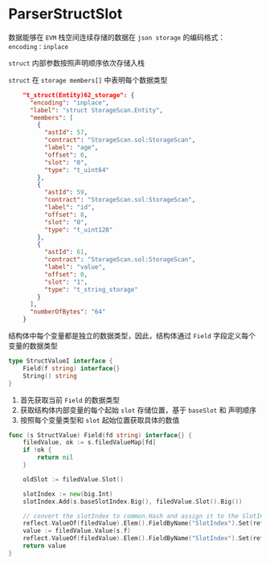 # ParserStructSlot
数据能够在 `EVM` 栈空间连续存储的数据在 `json storage` 的编码格式： `encoding：inplace`

`struct` 内部参数按照声明顺序依次存储入栈

`struct` 在 `storage members[]` 中表明每个数据类型
```json
    "t_struct(Entity)62_storage": {
      "encoding": "inplace",
      "label": "struct StorageScan.Entity",
      "members": [
        {
          "astId": 57,
          "contract": "StorageScan.sol:StorageScan",
          "label": "age",
          "offset": 0,
          "slot": "0",
          "type": "t_uint64"
        },
        {
          "astId": 59,
          "contract": "StorageScan.sol:StorageScan",
          "label": "id",
          "offset": 8,
          "slot": "0",
          "type": "t_uint128"
        },
        {
          "astId": 61,
          "contract": "StorageScan.sol:StorageScan",
          "label": "value",
          "offset": 0,
          "slot": "1",
          "type": "t_string_storage"
        }
      ],
      "numberOfBytes": "64"
    }
```

结构体中每个变量都是独立的数据类型，因此，结构体通过 `Field` 字段定义每个变量的数据类型

```go
type StructValueI interface {
	Field(f string) interface{}
	String() string
}
```
1. 首先获取当前 `Field` 的数据类型
2. 获取结构体内部变量的每个起始 `slot` 存储位置，基于 `baseSlot` 和 声明顺序
3. 按照每个变量类型和 `slot` 起始位置获取具体的数值
```go
func (s StructValue) Field(fd string) interface{} {
	filedValue, ok := s.filedValueMap[fd]
	if !ok {
		return nil
	}

	oldSlot := filedValue.Slot()

	slotIndex := new(big.Int)
	slotIndex.Add(s.baseSlotIndex.Big(), filedValue.Slot().Big())

	// convert the slotIndex to common.Hash and assign it to the SlotIndex field of filed Value.V, using reflection
	reflect.ValueOf(filedValue).Elem().FieldByName("SlotIndex").Set(reflect.ValueOf(common.BigToHash(slotIndex)))
	value := filedValue.Value(s.f)
	reflect.ValueOf(filedValue).Elem().FieldByName("SlotIndex").Set(reflect.ValueOf(oldSlot))
	return value
}
```
